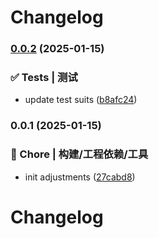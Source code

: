 # Changelog
### [0.0.2](https://github.com/Yakima-Teng/umami-sdk/compare/v0.0.1...v0.0.2) (2025-01-15)


### ✅ Tests | 测试

* update test suits ([b8afc24](https://github.com/Yakima-Teng/umami-sdk/commit/b8afc24d07e6720465bddc0e1e3bdebd34c55c6e))

### 0.0.1 (2025-01-15)


### 🚀 Chore | 构建/工程依赖/工具

* init adjustments ([27cabd8](https://github.com/Yakima-Teng/umami-sdk/commit/27cabd8a497d8a4727b320061e9f46daecfc63f2))

# Changelog
